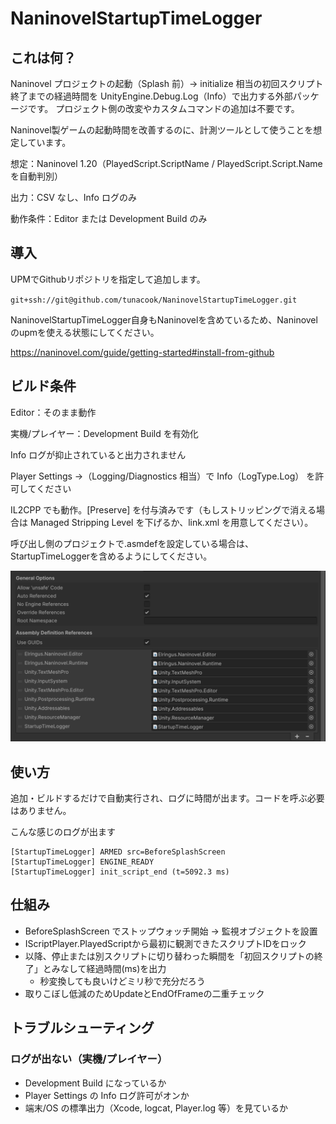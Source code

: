 # NaninovelStartupTimeLogger

## これは何？

Naninovel プロジェクトの起動（Splash 前）→ initialize 相当の初回スクリプト終了までの経過時間を UnityEngine.Debug.Log（Info）で出力する外部パッケージです。
プロジェクト側の改変やカスタムコマンドの追加は不要です。

Naninovel製ゲームの起動時間を改善するのに、計測ツールとして使うことを想定しています。

想定：Naninovel 1.20（PlayedScript.ScriptName / PlayedScript.Script.Name を自動判別）

出力：CSV なし、Info ログのみ

動作条件：Editor または Development Build のみ

## 導入

UPMでGithubリポジトリを指定して追加します。

`git+ssh://git@github.com/tunacook/NaninovelStartupTimeLogger.git`

NaninovelStartupTimeLogger自身もNaninovelを含めているため、Naninovelのupmを使える状態にしてください。

https://naninovel.com/guide/getting-started#install-from-github


## ビルド条件

Editor：そのまま動作

実機/プレイヤー：Development Build を有効化

Info ログが抑止されていると出力されません

Player Settings →（Logging/Diagnostics 相当）で Info（LogType.Log） を許可してください

IL2CPP でも動作。[Preserve] を付与済みです（もしストリッピングで消える場合は Managed Stripping Level を下げるか、link.xml を用意してください）。

呼び出し側のプロジェクトで.asmdefを設定している場合は、StartupTimeLoggerを含めるようにしてください。

![](/Documentation~/asmdef.png)

## 使い方

追加・ビルドするだけで自動実行され、ログに時間が出ます。コードを呼ぶ必要はありません。

こんな感じのログが出ます
```
[StartupTimeLogger] ARMED src=BeforeSplashScreen
[StartupTimeLogger] ENGINE_READY
[StartupTimeLogger] init_script_end (t=5092.3 ms)
```

## 仕組み

- BeforeSplashScreen でストップウォッチ開始 → 監視オブジェクトを設置
- IScriptPlayer.PlayedScriptから最初に観測できたスクリプトIDをロック
- 以降、停止または別スクリプトに切り替わった瞬間を「初回スクリプトの終了」とみなして経過時間(ms)を出力
  - 秒変換しても良いけどミリ秒で充分だろう 
- 取りこぼし低減のためUpdateとEndOfFrameの二重チェック

## トラブルシューティング

### ログが出ない（実機/プレイヤー）

- Development Build になっているか
- Player Settings の Info ログ許可がオンか
- 端末/OS の標準出力（Xcode, logcat, Player.log 等）を見ているか
